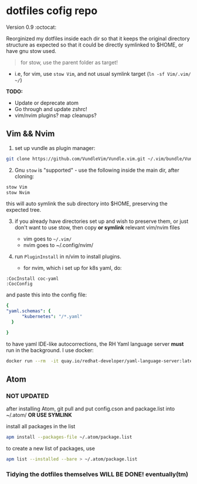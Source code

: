 # dotfiles cofig repo

Version 0.9 :octocat:

Reorginized my dotfiles inside each dir so that it keeps
the original directory structure as expected so that it could
be directly symlinked to $HOME, or have gnu stow used.
> for stow, use the parent folder as target!

* i.e, for vim, use `stow Vim`, and not usual symlink target (`ln -sf Vim/.vim/ ~/`)

**TODO:**

* Update or deprecate atom
* Go through and update zshrc!
* vim/nvim plugins? map cleanups?

## Vim && Nvim

1. set up vundle as plugin manager:

```bash
git clone https://github.com/VundleVim/Vundle.vim.git ~/.vim/bundle/Vundle.vim
```

2. Gnu ```stow``` is "supported" - use the following inside the main dir, after cloning:

```bash
stow Vim
stow Nvim
```

this will auto symlink the sub directory into $HOME, preserving the expected tree.

3. if you already have directories set up and wish to preserve them,
or just don't want to use stow, then copy **or symlink** relevant vim/nvim files
    * vim goes to `~/.vim/`
    * nvim goes to ~/.config/nvim/

4. run `PluginInstall` in n/vim to install plugins.
    * for nvim, which i set up for k8s yaml, do:

```vim
:CocInstall coc-yaml
:CocConfig
```

and paste this into the config file:

```yaml
{
"yaml.schemas": {
      "kubernetes": "/*.yaml"
  }

}
```

   to have yaml IDE-like autocorrections, the RH Yaml language server
   **must** run in the background.
   I use docker:

```bash
docker run --rm  -it quay.io/redhat-developer/yaml-language-server:latest
```

## Atom

### NOT UPDATED

after installing Atom,
git pull and put config.cson and package.list
into ~/.atom/ **OR USE SYMLINK**

install all packages in the list

```bash
apm install --packages-file ~/.atom/package.list
```

to create a new list of packages, use

```bash
apm list --installed --bare > ~/.atom/package.list
```

### Tidying the dotfiles themselves WILL BE DONE! eventually(tm)
